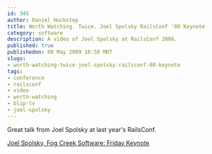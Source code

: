 ```yaml
--- 
id: 345
author: Daniel Huckstep
title: Worth Watching. Twice. Joel Spolsky RailsConf '08 Keynote
category: software
description: A video of Joel Spolsky at RailsConf 2008.
published: true
publishedon: 08 May 2009 16:50 MDT
slugs: 
- worth-watching-twice-joel-spolsky-railsconf-08-keynote
tags: 
- conference
- railsconf
- video
- worth-watching
- blip-tv
- joel-spolsky
---
```

Great talk from Joel Spolsky at last year's RailsConf.

[Joel Spolsky, Fog Creek Software: Friday
Keynote](http://blip.tv/file/1164086/)
